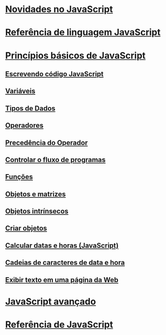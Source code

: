 # [Novidades no JavaScript](what-s-new-in-javascript.md)
# [Referência de linguagem JavaScript](javascript-language-reference.md)
# [Princípios básicos de JavaScript](javascript-fundamentals.md)
## [Escrevendo código JavaScript](writing-javascript-code.md)
## [Variáveis](variables-javascript.md)
## [Tipos de Dados](data-types-javascript.md)
## [Operadores](operators-javascript.md)
## [Precedência do Operador](operator-subtractprecedence-javascript.md)
## [Controlar o fluxo de programas](controlling-program-flow-javascript.md)
## [Funções](functions-javascript.md)
## [Objetos e matrizes](objects-and-arrays-javascript.md)
## [Objetos intrínsecos](intrinsic-objects-javascript.md)
## [Criar objetos](creating-objects-javascript.md)
## [Calcular datas e horas (JavaScript)](calculating-dates-and-times-javascript.md)
## [Cadeias de caracteres de data e hora](date-and-time-strings-javascript.md)
## [Exibir texto em uma página da Web](displaying-text-in-a-webpage-javascript.md)
# [JavaScript avançado](advanced/TOC.md)
# [Referência de JavaScript](reference/TOC.md)